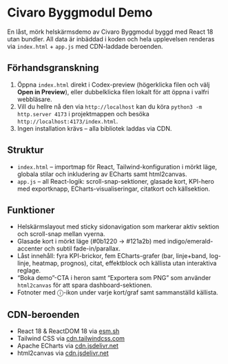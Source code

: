 # Civaro Byggmodul Demo

En låst, mörk helskärmsdemo av Civaro Byggmodul byggd med React 18 utan bundler. All data är inbäddad i koden och hela upplevelsen renderas via `index.html` + `app.js` med CDN-laddade beroenden.

## Förhandsgranskning

1. Öppna `index.html` direkt i Codex-preview (högerklicka filen och välj **Open in Preview**), eller dubbelklicka filen lokalt för att öppna i valfri webbläsare.
2. Vill du hellre nå den via `http://localhost` kan du köra `python3 -m http.server 4173` i projektmappen och besöka `http://localhost:4173/index.html`.
3. Ingen installation krävs – alla bibliotek laddas via CDN.

## Struktur

- `index.html` – importmap för React, Tailwind-konfiguration i mörkt läge, globala stilar och inkludering av ECharts samt html2canvas.
- `app.js` – all React-logik: scroll-snap-sektioner, glasade kort, KPI-hero med exportknapp, ECharts-visualiseringar, citatkort och källsektion.

## Funktioner

- Helskärmslayout med sticky sidonavigation som markerar aktiv sektion och scroll-snap mellan vyerna.
- Glasade kort i mörkt läge (#0b1220 → #121a2b) med indigo/emerald-accenter och subtil fade-in/parallax.
- Låst innehåll: fyra KPI-brickor, fem ECharts-grafer (bar, linje+band, log-linje, heatmap, prognos), citat, effektblock och källista utan interaktiva reglage.
- “Boka demo”-CTA i heron samt “Exportera som PNG” som använder `html2canvas` för att spara dashboard-sektionen.
- Fotnoter med ⓘ-ikon under varje kort/graf samt sammanställd källista.

## CDN-beroenden

- React 18 & ReactDOM 18 via [esm.sh](https://esm.sh/)
- Tailwind CSS via [cdn.tailwindcss.com](https://cdn.tailwindcss.com)
- Apache ECharts via [cdn.jsdelivr.net](https://cdn.jsdelivr.net/npm/echarts@5/dist/echarts.min.js)
- html2canvas via [cdn.jsdelivr.net](https://cdn.jsdelivr.net/npm/html2canvas)
